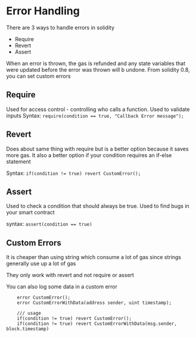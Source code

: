 # Error Handling

There are 3 ways to handle errors in solidity

- Require
- Revert
- Assert

When an error is thrown, the gas is refunded and any state variables that were updated before the error was thrown will b undone. From solidity 0.8, you can set custom errors

## Require

Used for access control - controlling who calls a function. Used to validate inputs
Syntax: `require(condition == true, "Callback Error message");`

## Revert

Does about same thing with require but is a better option because it saves more gas. It also a better option if your condition requires an if-else statement

Syntax: `if(condition != true) revert CustomError();`

## Assert

Used to check a condition that should always be true. Used to find bugs in your smart contract

syntax: `assert(condition == true)`

## Custom Errors

It is cheaper than using string which consume a lot of gas since strings generally use up a lot of gas

They only work with revert and not require or assert

You can also log some data in a custom error

```solidity
    error CustomError();
    error CustomErrorWithData(address sender, uint timestamp);

    /// usage
    if(condition != true) revert CustomError();
    if(condition != true) revert CustomErrorWithData(msg.sender, block.timestamp)
```
